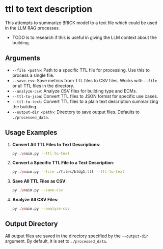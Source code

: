 # ttl to text description

This attempts to summarize BRICK model to a text file which could be used in the LLM RAG processes.

* TODO is to research if this is useful in giving the LLM context about the building.

## Arguments
- `--file <path>`: Path to a specific TTL file for processing. Use this to process a single file.
- `--save-csv`: Save metrics from TTL files to CSV files. Works with `--file` or all TTL files in the directory.
- `--analyze-csv`: Analyze CSV files for building type and ECMs.
- `--ttl-to-json`: Convert TTL files to JSON format for specific use cases.
- `--ttl-to-text`: Convert TTL files to a plain text description summarizing the building.
- `--output-dir <path>`: Directory to save output files. Defaults to `./processed_data`.

## Usage Examples

1. **Convert All TTL Files to Text Descriptions**:
   ```bash
   py .\main.py --ttl-to-text
   ```

2. **Convert a Specific TTL File to a Text Description**:
   ```bash
   py .\main.py --file ./files/bldg1.ttl --ttl-to-text
   ```

3. **Save All TTL Files as CSV**:
   ```bash
   py .\main.py --save-csv
   ```

4. **Analyze All CSV Files**:
   ```bash
   py .\main.py --analyze-csv
   ```

## Output Directory
All output files are saved in the directory specified by the `--output-dir` argument. By default, it is set to `./processed_data`.


